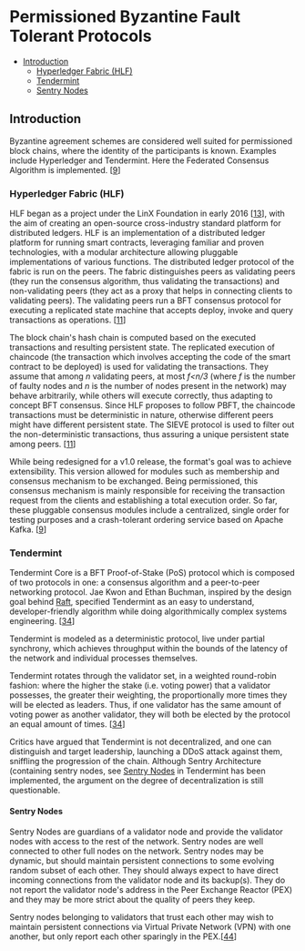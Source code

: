 # Permissioned Byzantine Fault Tolerant Protocols 

- [Introduction](#introduction)
  - [Hyperledger Fabric (HLF)](#hyperledger-fabric-(hlf))
  - [Tendermint](#tendermint)
  - [Sentry Nodes](#sentry-nodes)

## Introduction

Byzantine agreement schemes are considered well suited for permissioned block chains, where the identity of the participants is known. Examples include Hyperledger and Tendermint. Here the Federated Consensus Algorithm is implemented. [[9]] 

### Hyperledger Fabric (HLF)

HLF began as a project under the LinX Foundation in early 2016 [[13]], with the aim of creating an open-source cross-industry standard platform for distributed ledgers. HLF is an implementation of a distributed ledger platform for running smart contracts, leveraging familiar and proven technologies, with a modular architecture allowing pluggable implementations of various functions. The distributed ledger protocol of the fabric is run on the peers. The fabric distinguishes peers as validating peers (they run the consensus algorithm, thus validating the transactions) and non-validating peers (they act as a proxy that helps in connecting clients to validating peers). The validating peers run a BFT consensus protocol for executing a replicated state machine that accepts deploy, invoke and query transactions as operations. [[11]]

The block chain's hash chain is computed based on the executed transactions and resulting persistent state. The replicated execution of chaincode (the transaction which involves accepting the code of the smart contract to be deployed) is used for validating the transactions. They assume that among *n* validating peers, at most *f<n/3* (where *f* is the number of faulty nodes and *n* is the number of nodes present in the network) may behave arbitrarily, while others will execute correctly, thus adapting to concept BFT consensus. Since HLF proposes to follow PBFT, the chaincode transactions must be deterministic in nature, otherwise different peers might have different persistent state. The SIEVE protocol is used to filter out the non-deterministic transactions, thus assuring a unique persistent state among peers. [[11]]

While being redesigned for a v1.0 release, the format's goal was to achieve extensibility. This version allowed for modules such as membership and consensus mechanism to be exchanged. Being permissioned, this consensus mechanism is mainly responsible for receiving the transaction request from the clients and establishing a total execution order. So far, these pluggable consensus modules include a centralized, single order for testing purposes and a crash-tolerant ordering service based on Apache Kafka. [[9]]

### Tendermint

Tendermint Core is a BFT Proof-of-Stake (PoS) protocol which is composed of two protocols in one: a consensus algorithm and a peer-to-peer networking protocol. Jae Kwon and Ethan Buchman, inspired by the design goal behind [Raft](./Permissionless-Byzantine-Fault-Tolerant-Protocols(Part1).md#raft), specified Tendermint as an easy to understand, developer-friendly algorithm while doing algorithmically complex systems engineering. [[34]]

Tendermint is modeled as a deterministic protocol, live under partial synchrony, which achieves throughput within the bounds of the latency of the network and individual processes themselves. 

Tendermint rotates through the validator set, in a weighted round-robin fashion: where the higher the stake (i.e. voting power) that a validator possesses, the greater their weighting, the proportionally more times they will be elected as leaders. Thus, if one validator has the same amount of voting power as another validator, they will both be elected by the protocol an equal amount of times. [[34]] 

Critics have argued that Tendermint is not decentralized, and one can distinguish and target leadership, launching a DDoS attack against them, sniffling the progression of the chain. Although Sentry Architecture (containing sentry nodes, see [Sentry Nodes](#sentry-nodes) in Tendermint has been implemented, the argument on the degree of decentralization is still questionable. 

#### Sentry Nodes 

Sentry Nodes are guardians of a validator node and provide the validator nodes with access to the rest of the network. Sentry nodes are well connected to other full nodes on the network. Sentry nodes may be dynamic, but should maintain persistent connections to some evolving random subset of each other. They should always expect to have direct incoming connections from the validator node and its backup(s). They do not report the validator node's address in the Peer Exchange Reactor (PEX) and they may be more strict about the quality of peers they keep.

Sentry nodes belonging to validators that trust each other may wish to maintain persistent connections via Virtual Private Network (VPN) with one another, but only report each other sparingly in the PEX.[[44]]

[9]: http://conferences.inf.ed.ac.uk/EuroDW2018/papers/eurodw18-Rusch.pdf
"High-Performance Consensus Mechanisms for Blockchains,
Rusch"

[13]: https://www.zurich.ibm.com/dccl/papers/cachin_dccl.pdf
"Architecture of the Hyperledger 
Blockchain Fabric, Cachin"

[11]: https://ieeexplore.ieee.org/document/8014672/
"Survey of Consensus Protocols of Blockchain Applications,
4th International Conference on Advanced Computing 
and Communication Systems, Sankar et al."

[34]: https://blog.cosmos.network/tendermint-explained-bringing-bft-based-pos-to-the-public-blockchain-domain-f22e274a0fdb
"Tendermint Explained- Bringing BFT-based
PoS to the Public Blockchain Domain"

[44]: https://github.com/tendermint/tendermint/blob/master/docs/spec/p2p/node.md
"Tendermint Peer Discovery
GitHub repository" 
